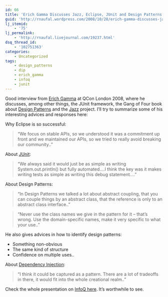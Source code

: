 ```yaml
---
id: 66
title: 'Erich Gamma Discusses Jazz, Eclipse, JUnit and Design Patterns'
guid: 'http://rnaufal.wordpress.com/2008/10/28/erich-gamma-discusses-jazz-eclipse-junit-and-design-patterns/'
lj_itemid:
    - '75'
lj_permalink:
    - 'http://rnaufal.livejournal.com/19237.html'
dsq_thread_id:
    - '102751363'
categories:
    - Uncategorized
tags:
    - design_patterns
    - dip
    - erich_gamma
    - infoq
    - junit
---
```


Good interview from [Erich Gamma](http://en.wikipedia.org/wiki/Erich_Gamma) at QCon London 2008, where he discusses, among other things, the JUnit framework, the Gang of Four book about [Design Patterns](http://en.wikipedia.org/wiki/Software_design_pattern) and the [Jazz](http://jazz.net/pub/index.jsp) project. I’ll try to summarize some of his interesting advices and responses here:

Why Eclipse is so successful:

> “We focus on stable APIs, so we understood it was a commitment up front and we maintained our APIs, so we tried to really avoid breaking our community..”

About [JUnit](http://www.junit.org/):

> “We always said it would just be as simple as writing System.out.println() but fully automated….I think the key was it makes writing tests as simple as writing this debug statement….”

About Design Patterns:

> “In Design Patterns we talked a lot about abstract coupling, that you can couple things by an abstract class, that the reference is only to an abstract class interface..”

> “Never use the class names we give in the pattern for it – that’s wrong. Use the domain-specific names, make it very specific to what your use..”

He also gives advices in how to identify design patterns:

- Something non-obvious
- The same kind of structure
- Confidence on multiple uses..

About [Dependency Injection](http://en.wikipedia.org/wiki/Dependency_injection):

> “I think it could be captured as a pattern. There are a lot of tradeoffs in there, it would fit into the whole creational realm..”

Check the whole presentation on [InfoQ here](http://www.infoq.com/interviews/gamma-jazz-eclipse-junit-design-patterns). It’s worthwhile to see.